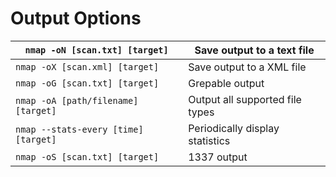 # Output Options



| `nmap -oN [scan.txt] [target]`       | Save output to a text file      |
| ------------------------------------ | ------------------------------- |
| `nmap -oX [scan.xml] [target]`       | Save output to a XML file       |
| `nmap -oG [scan.txt] [target]`       | Grepable output                 |
| `nmap -oA [path/filename] [target]`  | Output all supported file types |
| `nmap --stats-every [time] [target]` | Periodically display statistics |
| `nmap -oS [scan.txt] [target]`       | 1337 output                     |

